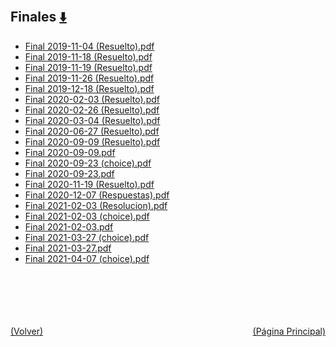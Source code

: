 
<html>
<body>
<h2>Finales <a href="https://downgit.github.io/#/home?url=https://github.com/Apuntes-FIUBA/Apuntes-Electronica/tree/main/81 - Matemática/8102 - Algebra II/Examenes/Finales" style="font-size:20px">  ⬇️ </a></h2>
<ul>
    <li><a href="Final 2019-11-04 (Resuelto).pdf">Final 2019-11-04 (Resuelto).pdf</a></li>
    <li><a href="Final 2019-11-18 (Resuelto).pdf">Final 2019-11-18 (Resuelto).pdf</a></li>
    <li><a href="Final 2019-11-19 (Resuelto).pdf">Final 2019-11-19 (Resuelto).pdf</a></li>
    <li><a href="Final 2019-11-26 (Resuelto).pdf">Final 2019-11-26 (Resuelto).pdf</a></li>
    <li><a href="Final 2019-12-18 (Resuelto).pdf">Final 2019-12-18 (Resuelto).pdf</a></li>
    <li><a href="Final 2020-02-03 (Resuelto).pdf">Final 2020-02-03 (Resuelto).pdf</a></li>
    <li><a href="Final 2020-02-26 (Resuelto).pdf">Final 2020-02-26 (Resuelto).pdf</a></li>
    <li><a href="Final 2020-03-04 (Resuelto).pdf">Final 2020-03-04 (Resuelto).pdf</a></li>
    <li><a href="Final 2020-06-27 (Resuelto).pdf">Final 2020-06-27 (Resuelto).pdf</a></li>
    <li><a href="Final 2020-09-09 (Resuelto).pdf">Final 2020-09-09 (Resuelto).pdf</a></li>
    <li><a href="Final 2020-09-09.pdf">Final 2020-09-09.pdf</a></li>
    <li><a href="Final 2020-09-23 (choice).pdf">Final 2020-09-23 (choice).pdf</a></li>
    <li><a href="Final 2020-09-23.pdf">Final 2020-09-23.pdf</a></li>
    <li><a href="Final 2020-11-19 (Resuelto).pdf">Final 2020-11-19 (Resuelto).pdf</a></li>
    <li><a href="Final 2020-12-07 (Respuestas).pdf">Final 2020-12-07 (Respuestas).pdf</a></li>
    <li><a href="Final 2021-02-03 (Resolucion).pdf">Final 2021-02-03 (Resolucion).pdf</a></li>
    <li><a href="Final 2021-02-03 (choice).pdf">Final 2021-02-03 (choice).pdf</a></li>
    <li><a href="Final 2021-02-03.pdf">Final 2021-02-03.pdf</a></li>
    <li><a href="Final 2021-03-27 (choice).pdf">Final 2021-03-27 (choice).pdf</a></li>
    <li><a href="Final 2021-03-27.pdf">Final 2021-03-27.pdf</a></li>
    <li><a href="Final 2021-04-07 (choice).pdf">Final 2021-04-07 (choice).pdf</a></li>
</ul>
</body>
</html>




<br><br><br><br><br><a href="../" style="float: left">(Volver)</a> <a href="https://apuntes-fiuba.github.io/Apuntes-Electronica" style="float: right">(Página Principal)</a>
